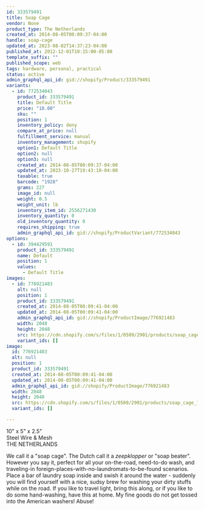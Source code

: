 ```yaml
---
id: 333579491
title: Soap Cage
vendor: None
product_type: The Netherlands
created_at: 2014-08-05T00:09:37-04:00
handle: soap-cage
updated_at: 2023-08-02T14:37:23-04:00
published_at: 2012-12-01T10:15:00-05:00
template_suffix: ""
published_scope: web
tags: hardware, personal, practical
status: active
admin_graphql_api_id: gid://shopify/Product/333579491
variants:
  - id: 772534043
    product_id: 333579491
    title: Default Title
    price: "18.00"
    sku: ""
    position: 1
    inventory_policy: deny
    compare_at_price: null
    fulfillment_service: manual
    inventory_management: shopify
    option1: Default Title
    option2: null
    option3: null
    created_at: 2014-08-05T00:09:37-04:00
    updated_at: 2023-10-27T19:43:10-04:00
    taxable: true
    barcode: "1928"
    grams: 227
    image_id: null
    weight: 0.5
    weight_unit: lb
    inventory_item_id: 2556271430
    inventory_quantity: 0
    old_inventory_quantity: 0
    requires_shipping: true
    admin_graphql_api_id: gid://shopify/ProductVariant/772534043
options:
  - id: 394429591
    product_id: 333579491
    name: Default
    position: 1
    values:
      - Default Title
images:
  - id: 776921483
    alt: null
    position: 1
    product_id: 333579491
    created_at: 2014-08-05T00:09:41-04:00
    updated_at: 2014-08-05T00:09:41-04:00
    admin_graphql_api_id: gid://shopify/ProductImage/776921483
    width: 2048
    height: 2048
    src: https://cdn.shopify.com/s/files/1/0589/2901/products/soap_cage_1.jpeg?v=1407211781
    variant_ids: []
image:
  id: 776921483
  alt: null
  position: 1
  product_id: 333579491
  created_at: 2014-08-05T00:09:41-04:00
  updated_at: 2014-08-05T00:09:41-04:00
  admin_graphql_api_id: gid://shopify/ProductImage/776921483
  width: 2048
  height: 2048
  src: https://cdn.shopify.com/s/files/1/0589/2901/products/soap_cage_1.jpeg?v=1407211781
  variant_ids: []

---
```


10" x 5" x 2.5"  
Steel Wire & Mesh  
THE NETHERLANDS

We call it a "soap cage". The Dutch call it a _zeepklopper_ or "soap beater". However you say it, perfect for all your on-the-road, need-to-do wash, and traveling-in foreign-places-with-no-laundromats-to-be-found scenarios. Place a bar of laundry soap inside and swish it around the water - suddenly you will find yourself with a nice, sudsy brew for washing your dirty stuffs while on the road. If you like to travel light, bring this along, or if you like to do some hand-washing, have this at home. My fine goods do not get tossed into the American washers! Abuse!